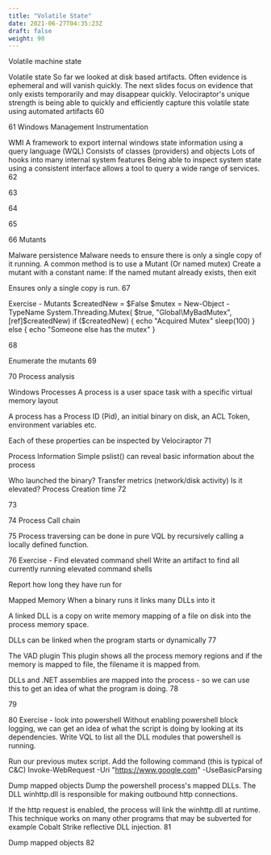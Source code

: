 ```yaml
---
title: "Volatile State"
date: 2021-06-27T04:35:23Z
draft: false
weight: 90
---
```


Volatile machine state

Volatile state
So far we looked at disk based artifacts.
Often evidence is ephemeral and will vanish quickly. The next slides focus on evidence that only exists temporarily and may disappear quickly.
Velociraptor's unique strength is being able to quickly and efficiently capture this volatile state using automated artifacts
60

61
Windows Management Instrumentation

WMI
A framework to export internal windows state information using a query language (WQL)
Consists of classes (providers) and objects
Lots of hooks into many internal system features
Being able to inspect system state using a consistent interface allows a tool to query a wide range of services.
62

63

64

65

66
Mutants

Malware persistence
Malware needs to ensure there is only a single copy of it running.
A common method is to use a Mutant (Or named mutex)
Create a mutant with a constant name:
    If the named mutant already exists, then exit

Ensures only a single copy is run.
67

Exercise - Mutants
$createdNew = $False
$mutex = New-Object -TypeName System.Threading.Mutex(
      $true, "Global\MyBadMutex", [ref]$createdNew)
if ($createdNew) {
    echo "Acquired Mutex"
    sleep(100)
} else {
    echo "Someone else has the mutex"
}

68

Enumerate the mutants
69

70
Process analysis

Windows Processes
A process is a user space task with a specific virtual memory layout

A process has a Process ID (Pid), an initial binary on disk, an ACL Token, environment variables etc.

Each of these properties can be inspected by Velociraptor
71

Process Information
Simple pslist() can reveal basic information about the process

Who launched the binary?
Transfer metrics (network/disk activity)
Is it elevated?
Process Creation time
72

73

74
Process Call chain

75
Process traversing can be done in pure VQL by recursively calling a locally defined function.

76
Exercise - Find elevated command shell
Write an artifact to find all currently running elevated command shells

Report how long they have run for

Mapped Memory
When a binary runs it links many DLLs into it

A linked DLL is a copy on write memory mapping of a file on disk into the process memory space.

DLLs can be linked when the program starts or dynamically
77

The VAD plugin
This plugin shows all the process memory regions and if the memory is mapped to file, the filename it is mapped from.

DLLs and .NET assemblies are mapped into the process - so we can use this to get an idea of what the program is doing.
78

79

80
Exercise - look into powershell
Without enabling powershell block logging, we can get an idea of what the script is doing by looking at its dependencies.
Write VQL to list all the DLL modules that powershell is running.

Run our previous mutex script.
Add the following command (this is typical of C&C)
Invoke-WebRequest -Uri "https://www.google.com" -UseBasicParsing



Dump mapped objects
Dump the powershell process's mapped DLLs.
The DLL winhttp.dll is responsible for making outbound http connections.

If the http request is enabled, the process will link the winhttp.dll at runtime.
This technique works on many other programs that may be subverted for example Cobalt Strike reflective DLL injection.
81

Dump mapped objects
82
